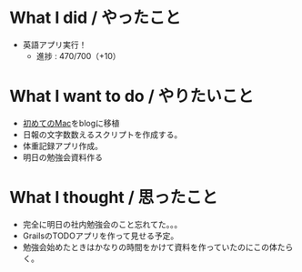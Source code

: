 # What I did / やったこと
- 英語アプリ実行！
  - 進捗 : 470/700（+10）

# What I want to do / やりたいこと
- [初めてのMac](https://slideck.io/github.com/yamap55/Slide/20170113/first_mac.md#/)をblogに移植
- 日報の文字数数えるスクリプトを作成する。
- 体重記録アプリ作成。
- 明日の勉強会資料作る

# What I thought / 思ったこと
- 完全に明日の社内勉強会のこと忘れてた。。。
- GrailsのTODOアプリを作って見せる予定。
- 勉強会始めたときはかなりの時間をかけて資料を作っていたのにこの体たらく。
